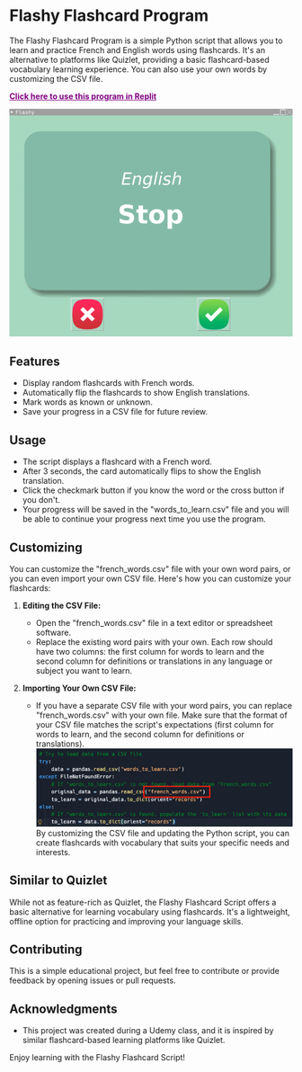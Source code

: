 # Flashy Flashcard Program

The Flashy Flashcard Program is a simple Python script that allows you to learn and practice French and English words using flashcards. It's an alternative to platforms like Quizlet, providing a basic flashcard-based vocabulary learning experience. You can also use your own words by customizing the CSV file.

<b><a href="https://replit.com/@HayOo1/Spanish-Learning-Flash-Card-Progarm" style="color:purple;">Click here to use this program in Replit</a></b>

![alt text](/program.png)

## Features

- Display random flashcards with French words.
- Automatically flip the flashcards to show English translations.
- Mark words as known or unknown.
- Save your progress in a CSV file for future review.

## Usage

- The script displays a flashcard with a French word.
- After 3 seconds, the card automatically flips to show the English translation.
- Click the checkmark button if you know the word or the cross button if you don't.
- Your progress will be saved in the "words_to_learn.csv" file and you will be able to continue your progress next time you use the program.

## Customizing

You can customize the "french_words.csv" file with your own word pairs, or you can even import your own CSV file. Here's how you can customize your flashcards:

1. **Editing the CSV File:**
   - Open the "french_words.csv" file in a text editor or spreadsheet software.
   - Replace the existing word pairs with your own. Each row should have two columns: the first column for words to learn and the second column for definitions or translations in any language or subject you want to learn.

2. **Importing Your Own CSV File:**
   - If you have a separate CSV file with your word pairs, you can replace "french_words.csv" with your own file. Make sure that the format of your CSV file matches the script's expectations (first column for words to learn, and the second column for definitions or translations).
![alt text](/customize.file.png)
By customizing the CSV file and updating the Python script, you can create flashcards with vocabulary that suits your specific needs and interests.

## Similar to Quizlet

While not as feature-rich as Quizlet, the Flashy Flashcard Script offers a basic alternative for learning vocabulary using flashcards. It's a lightweight, offline option for practicing and improving your language skills.

## Contributing

This is a simple educational project, but feel free to contribute or provide feedback by opening issues or pull requests.

## Acknowledgments

- This project was created during a Udemy class, and it is inspired by similar flashcard-based learning platforms like Quizlet.


Enjoy learning with the Flashy Flashcard Script!


